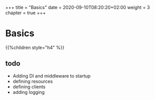 +++
title = "Basics"
date = 2020-09-10T08:20:20+02:00
weight = 3
chapter = true
+++

# Basics

{{%children style="h4" %}}

## todo

* Adding DI and middleware to startup
* defining resources
* defining clients
* adding logging